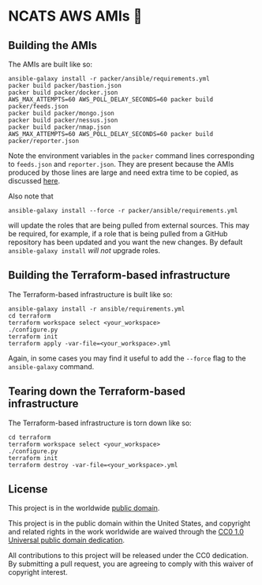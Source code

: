 # NCATS AWS AMIs :dvd: #

## Building the AMIs ##
The AMIs are built like so:
```
ansible-galaxy install -r packer/ansible/requirements.yml
packer build packer/bastion.json
packer build packer/docker.json
AWS_MAX_ATTEMPTS=60 AWS_POLL_DELAY_SECONDS=60 packer build packer/feeds.json
packer build packer/mongo.json
packer build packer/nessus.json
packer build packer/nmap.json
AWS_MAX_ATTEMPTS=60 AWS_POLL_DELAY_SECONDS=60 packer build packer/reporter.json
```

Note the environment variables in the `packer` command lines
corresponding to `feeds.json` and `reporter.json`.  They are present
because the AMIs produced by those lines are large and need extra time
to be copied, as discussed
[here](https://github.com/hashicorp/packer/issues/6536#issuecomment-407925535).

Also note that
```
ansible-galaxy install --force -r packer/ansible/requirements.yml
```
will update the roles that are being pulled from external sources.  This
may be required, for example, if a role that is being pulled from a
GitHub repository has been updated and you want the new changes.  By
default `ansible-galaxy install` _will not_ upgrade roles.

## Building the Terraform-based infrastructure ##
The Terraform-based infrastructure is built like so:
```
ansible-galaxy install -r ansible/requirements.yml
cd terraform
terraform workspace select <your_workspace>
./configure.py
terraform init
terraform apply -var-file=<your_workspace>.yml
```

Again, in some cases you may find it useful to add the `--force` flag
to the `ansible-galaxy` command.

## Tearing down the Terraform-based infrastructure ##
The Terraform-based infrastructure is torn down like so:
```
cd terraform
terraform workspace select <your_workspace>
./configure.py
terraform init
terraform destroy -var-file=<your_workspace>.yml
```

## License ##

This project is in the worldwide [public domain](LICENSE.md).

This project is in the public domain within the United States, and
copyright and related rights in the work worldwide are waived through
the [CC0 1.0 Universal public domain
dedication](https://creativecommons.org/publicdomain/zero/1.0/).

All contributions to this project will be released under the CC0
dedication. By submitting a pull request, you are agreeing to comply
with this waiver of copyright interest.
